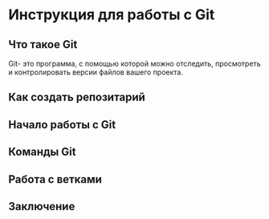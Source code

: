 # Инструкция для работы с Git

## Что такое Git
Git- это программа, с помощью которой можно отследить, просмотреть и контролировать версии файлов вашего проекта.

## Как создать репозитарий

## Начало работы с Git

## Команды Git

## Работа с ветками

## Заключение

